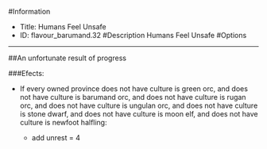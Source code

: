 #Information
 - Title: Humans Feel Unsafe
 - ID: flavour_barumand.32
#Description
Humans Feel Unsafe
#Options

___
##An unfortunate result of progress

###Efects:<ul><li>If every owned province does not have culture is green orc, and does not have culture is barumand orc, and does not have culture is rugan orc, and does not have culture is ungulan orc, and does not have culture is stone dwarf, and does not have culture is moon elf, and does not have culture is newfoot halfling:</li><ul><li>add unrest = 4</li></ul></ul>
